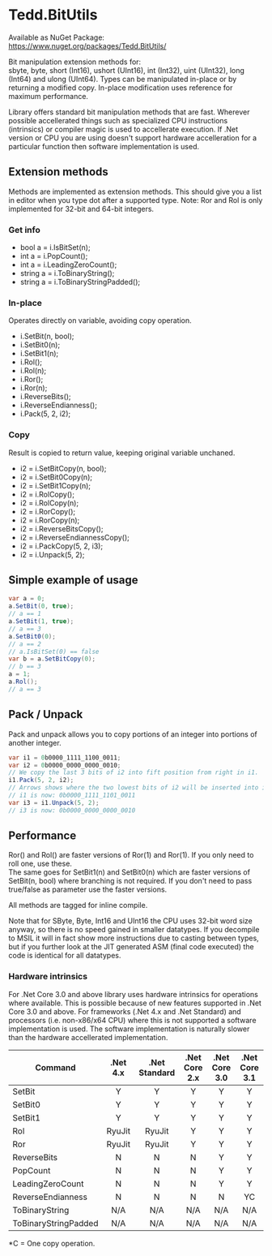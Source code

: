 # Tedd.BitUtils
Available as NuGet Package: https://www.nuget.org/packages/Tedd.BitUtils/

Bit manipulation extension methods for:<br />sbyte, byte, short (Int16), ushort (UInt16), int (Int32), uint (UInt32), long (Int64) and ulong (UInt64).
Types can be manipulated in-place or by returning a modified copy. In-place modification uses reference for maximum performance.

Library offers standard bit manipulation methods that are fast. Wherever possible accellerated things such as specialized CPU instructions (intrinsics) or compiler magic is used to accellerate execution. If .Net version or CPU you are using doesn't support hardware accelleration for a particular function then software implementation is used.

## Extension methods
Methods are implemented as extension methods. This should give you a list in editor when you type dot after a supported type.
Note: Ror and Rol is only implemented for 32-bit and 64-bit integers.

### Get info
* bool a = i.IsBitSet(n);
* int a = i.PopCount();
* int a = i.LeadingZeroCount();
* string a = i.ToBinaryString();
* string a = i.ToBinaryStringPadded();

### In-place
Operates directly on variable, avoiding copy operation.

* i.SetBit(n, bool);
* i.SetBit0(n);
* i.SetBit1(n);
* i.Rol();
* i.Rol(n);
* i.Ror();
* i.Ror(n);
* i.ReverseBits();
* i.ReverseEndianness();
* i.Pack(5, 2, i2);

### Copy
Result is copied to return value, keeping original variable unchaned.

* i2 = i.SetBitCopy(n, bool);
* i2 = i.SetBit0Copy(n);
* i2 = i.SetBit1Copy(n);
* i2 = i.RolCopy();
* i2 = i.RolCopy(n);
* i2 = i.RorCopy();
* i2 = i.RorCopy(n);
* i2 = i.ReverseBitsCopy();
* i2 = i.ReverseEndiannessCopy();
* i2 = i.PackCopy(5, 2, i3);
* i2 = i.Unpack(5, 2);

## Simple example of usage
```cs
var a = 0;
a.SetBit(0, true);
// a == 1
a.SetBit(1, true);
// a == 3
a.SetBit0(0);
// a == 2
// a.IsBitSet(0) == false
var b = a.SetBitCopy(0);
// b == 3
a = 1;
a.Rol();
// a == 3
```

## Pack / Unpack
Pack and unpack allows you to copy portions of an integer into portions of another integer.
```cs
var i1 = 0b0000_1111_1100_0011;
var i2 = 0b0000_0000_0000_0010;
// We copy the last 3 bits of i2 into fift position from right in i1.
i1.Pack(5, 2, i2);
// Arrows shows where the two lowest bits of i2 will be inserted into i1: 0b0000_1111_110 -> 0_0 <- 011
// i1 is now: 0b0000_1111_1101_0011
var i3 = i1.Unpack(5, 2);
// i3 is now: 0b0000_0000_0000_0010
```

## Performance
Ror() and Rol() are faster versions of Ror(1) and Ror(1). If you only need to roll one, use these.<br/>
The same goes for SetBit1(n) and SetBit0(n) which are faster versions of SetBit(n, bool) where branching is not required. If you don't need to pass true/false as parameter use the faster versions.

All methods are tagged for inline compile.

Note that for SByte, Byte, Int16 and UInt16 the CPU uses 32-bit word size anyway, so there is no speed gained in smaller datatypes. If you decompile to MSIL it will in fact show more instructions due to casting between types, but if you further look at the JIT generated ASM (final code executed) the code is identical for all datatypes.

### Hardware intrinsics
For .Net Core 3.0 and above library uses hardware intrinsics for operations where available. This is possible because of new features supported in .Net Core 3.0 and above. For frameworks (.Net 4.x and .Net Standard) and processors (i.e. non-x86/x64 CPU) where this is not supported a software implementation is used. The software implementation is naturally slower than the hardware accellerated implementation.

| Command              | .Net 4.x | .Net Standard | .Net Core 2.x | .Net Core 3.0 | .Net Core 3.1 |
| -------------------- |  :---:   |     :---:     |     :---:     |     :---:     |     :---:     |
| SetBit               |    Y     |       Y       |       Y       |       Y       |       Y       |
| SetBit0              |    Y     |       Y       |       Y       |       Y       |       Y       |
| SetBit1              |    Y     |       Y       |       Y       |       Y       |       Y       |
| Rol                  | RyuJit   |    RyuJit     |       Y       |       Y       |       Y       |
| Ror                  | RyuJit   |    RyuJit     |       Y       |       Y       |       Y       |
| ReverseBits          |    N     |       N       |       N       |       Y       |       Y       |
| PopCount             |    N     |       N       |       N       |       Y       |       Y       |
| LeadingZeroCount     |    N     |       N       |       N       |       Y       |       Y       |
| ReverseEndianness    |    N     |       N       |       N       |       N       |       YC      |
| ToBinaryString       |   N/A    |      N/A      |      N/A      |      N/A      |      N/A      |
| ToBinaryStringPadded |   N/A    |      N/A      |      N/A      |      N/A      |      N/A      |

*C = One copy operation.

